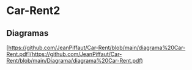 # Car-Rent2
 
## Diagramas
[https://github.com/JeanPiffaut/Car-Rent/blob/main/diagrama%20Car-Rent.pdf](https://github.com/JeanPiffaut/Car-Rent/blob/main/Diagrama/diagrama%20Car-Rent.pdf)
